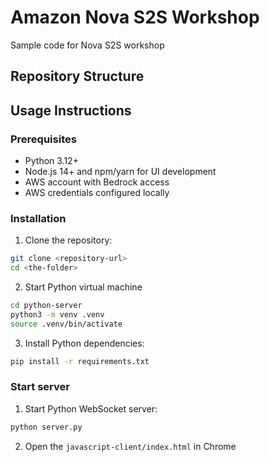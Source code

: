 # Amazon Nova S2S Workshop

Sample code for Nova S2S workshop

## Repository Structure


## Usage Instructions

### Prerequisites
- Python 3.12+
- Node.js 14+ and npm/yarn for UI development
- AWS account with Bedrock access
- AWS credentials configured locally

### Installation

1. Clone the repository:
```bash
git clone <repository-url>
cd <the-folder>
```

2. Start Python virtual machine
```bash
cd python-server
python3 -m venv .venv
source .venv/bin/activate
```

3. Install Python dependencies:
```bash
pip install -r requirements.txt
```

### Start server

1. Start Python WebSocket server:
```bash
python server.py
```

2. Open the `javascript-client/index.html` in Chrome
